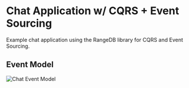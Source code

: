 # Chat Application w/ CQRS + Event Sourcing

Example chat application using the RangeDB library for CQRS and Event Sourcing. 

## Event Model

![Chat Event Model](https://github.com/inklabs/rangedb/raw/master/examples/chat/doc/images/chat-event-model.jpg)
